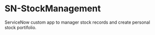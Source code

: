 # SN-StockManagement
ServiceNow custom app to manager stock records and create personal stock portifolio.
